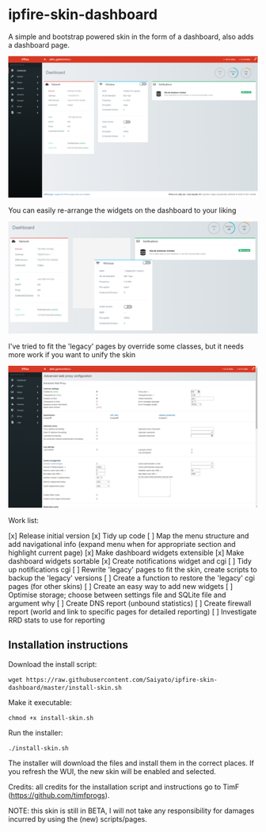# ipfire-skin-dashboard
A simple and bootstrap powered skin in the form of a dashboard, also adds a dashboard page.

![Alt text](/printscreens/dashboard.png?raw=true "Dashboard")

You can easily re-arrange the widgets on the dashboard to your liking

![Alt text](/printscreens/sorting_items.png?raw=true "Sorting items")

I've tried to fit the 'legacy' pages by override some classes, but it needs more work if you want to unify the skin

![Alt text](/printscreens/legacy_page.png?raw=true "Legacy page in skin")

Work list:

[x] Release initial version
[x] Tidy up code
[ ] Map the menu structure and add navigational info (expand menu when for appropriate section and highlight current page)
[x] Make dashboard widgets extensible
[x] Make dashboard widgets sortable
[x] Create notifications widget and cgi
[ ] Tidy up notifications cgi
[ ] Rewrite 'legacy' pages to fit the skin, create scripts to backup the 'legacy' versions
[ ] Create a function to restore the 'legacy' cgi pages (for other skins)
[ ] Create an easy way to add new widgets
[ ] Optimise storage; choose between settings file and SQLite file and argument why
[ ] Create DNS report (unbound statistics)
[ ] Create firewall report (world and link to specific pages for detailed reporting)
[ ] Investigate RRD stats to use for reporting

## Installation instructions
Download the install script:

```
wget https://raw.githubusercontent.com/Saiyato/ipfire-skin-dashboard/master/install-skin.sh
```

Make it executable:
```
chmod +x install-skin.sh
```

Run the installer:
```
./install-skin.sh
```

The installer will download the files and install them in the correct places. If you refresh the WUI, the new skin will be enabled and selected.

Credits: all credits for the installation script and instructions go to TimF (https://github.com/timfprogs).

NOTE: this skin is still in BETA, I will not take any responsibility for damages incurred by using the (new) scripts/pages.

